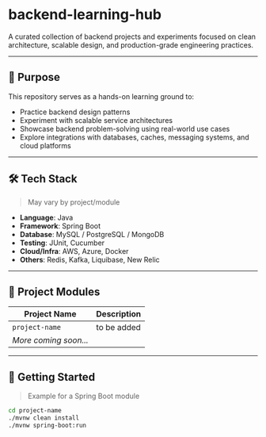 # backend-learning-hub

A curated collection of backend projects and experiments focused on clean architecture, scalable design, and production-grade engineering practices.

---

## 🚀 Purpose

This repository serves as a hands-on learning ground to:

- Practice backend design patterns
- Experiment with scalable service architectures
- Showcase backend problem-solving using real-world use cases
- Explore integrations with databases, caches, messaging systems, and cloud platforms

---

## 🛠️ Tech Stack

> May vary by project/module

- **Language**: Java
- **Framework**: Spring Boot
- **Database**: MySQL / PostgreSQL / MongoDB
- **Testing**: JUnit, Cucumber
- **Cloud/Infra**: AWS, Azure, Docker
- **Others**: Redis, Kafka, Liquibase, New Relic

---

## 📂 Project Modules

| Project Name               | Description |
|---------------------------|-------------|
| `project-name` | to be added |
| _More coming soon..._     |             |

---

## 🧪 Getting Started

> Example for a Spring Boot module

```bash
cd project-name
./mvnw clean install
./mvnw spring-boot:run
